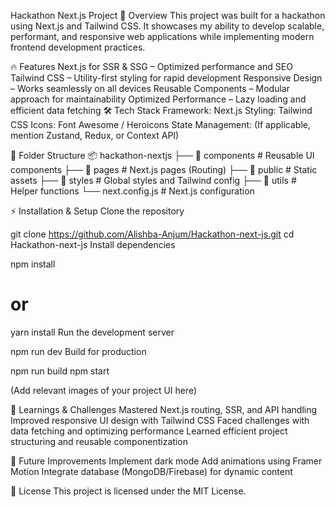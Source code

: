 Hackathon Next.js Project
🚀 Overview
This project was built for a hackathon using Next.js and Tailwind CSS. It showcases my ability to develop scalable, performant, and responsive web applications while implementing modern frontend development practices.

🔥 Features
Next.js for SSR & SSG – Optimized performance and SEO
Tailwind CSS – Utility-first styling for rapid development
Responsive Design – Works seamlessly on all devices
Reusable Components – Modular approach for maintainability
Optimized Performance – Lazy loading and efficient data fetching
🛠️ Tech Stack
Framework: Next.js
Styling: Tailwind CSS
Icons: Font Awesome / Heroicons
State Management: (If applicable, mention Zustand, Redux, or Context API)

📂 Folder Structure
📦 hackathon-nextjs
├── 📁 components  # Reusable UI components
├── 📁 pages       # Next.js pages (Routing)
├── 📁 public      # Static assets
├── 📁 styles      # Global styles and Tailwind config
├── 📁 utils       # Helper functions
└── next.config.js # Next.js configuration

⚡ Installation & Setup
Clone the repository


git clone https://github.com/Alishba-Anjum/Hackathon-next-js.git
cd Hackathon-next-js
Install dependencies


npm install
# or
yarn install
Run the development server



npm run dev
Build for production


npm run build
npm start



(Add relevant images of your project UI here)

🌟 Learnings & Challenges
Mastered Next.js routing, SSR, and API handling
Improved responsive UI design with Tailwind CSS
Faced challenges with data fetching and optimizing performance
Learned efficient project structuring and reusable componentization

📌 Future Improvements
Implement dark mode
Add animations using Framer Motion
Integrate database (MongoDB/Firebase) for dynamic content

📜 License
This project is licensed under the MIT License.